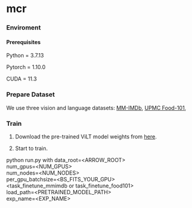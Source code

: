 # mcr

### Enviroment

#### Prerequisites

Python = 3.7.13

Pytorch = 1.10.0

CUDA = 11.3

### Prepare Dataset

We use three vision and language datasets: [MM-IMDb](https://github.com/johnarevalo/gmu-mmimdb), [UPMC Food-101](https://visiir.isir.upmc.fr/explore),

### Train

1. Download the pre-trained ViLT model weights from [here](https://github.com/dandelin/ViLT.git).

2. Start to train.

python run.py with data_root=<ARROW_ROOT> \
        num_gpus=<NUM_GPUS> \
        num_nodes=<NUM_NODES> \
        per_gpu_batchsize=<BS_FITS_YOUR_GPU> \
        <task_finetune_mmimdb or task_finetune_food101> \
        load_path=<PRETRAINED_MODEL_PATH> \
        exp_name=<EXP_NAME>
